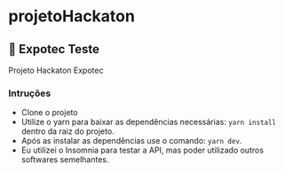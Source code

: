# projetoHackaton

## :blue_book: Expotec Teste

Projeto Hackaton Expotec

### Intruções
- Clone o projeto
- Utilize o yarn para baixar as dependências necessárias: `yarn install` dentro da raiz do projeto.
- Após as instalar as dependências use o comando: `yarn dev`.
- Eu utilizei o Insomnia para testar a API, mas poder utilizado outros softwares semelhantes.

